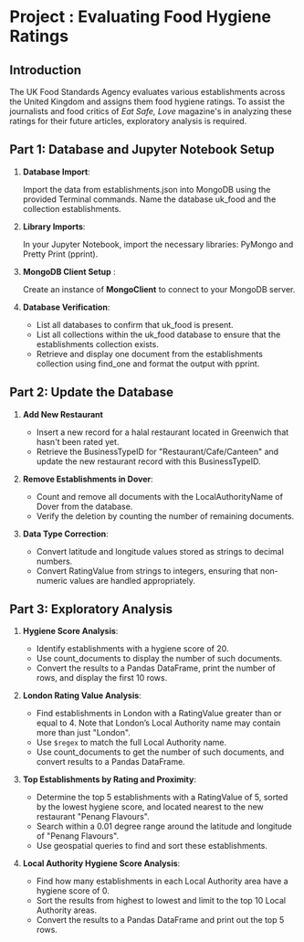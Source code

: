 # Project : Evaluating Food Hygiene Ratings
## Introduction
The UK Food Standards Agency evaluates various establishments across the United Kingdom and assigns them food hygiene ratings. To assist the journalists and food critics of *Eat Safe, Love*  magazine's in analyzing these ratings for their future articles, exploratory analysis is required.
## Part 1: Database and Jupyter Notebook Setup
1. **Database Import**:
    
    Import the data from establishments.json into MongoDB using the provided Terminal commands. Name the database uk_food and the collection establishments.

2. **Library Imports**:

    In your Jupyter Notebook, import the necessary libraries: PyMongo and Pretty Print (pprint).

3. **MongoDB Client Setup** : 

    Create an instance of **MongoClient** to connect to your MongoDB server.

4. **Database Verification**:

    - List all databases to confirm that uk_food is present.
    - List all collections within the uk_food database to ensure that the establishments collection exists.
    - Retrieve and display one document from the establishments collection using find_one and format the output with pprint.

## Part 2: Update the Database
1. **Add New Restaurant**
    - Insert a new record for a halal restaurant located in Greenwich that hasn't been rated yet.
    - Retrieve the BusinessTypeID for "Restaurant/Cafe/Canteen" and update the new restaurant record with this BusinessTypeID.
    
2. **Remove Establishments in Dover**:
    - Count and remove all documents with the LocalAuthorityName of Dover from the database.
    - Verify the deletion by counting the number of remaining documents.
    
3. **Data Type Correction**:
    - Convert latitude and longitude values stored as strings to decimal numbers.
    - Convert RatingValue from strings to integers, ensuring that non-numeric values are handled appropriately.
    
## Part 3: Exploratory Analysis
1. **Hygiene Score Analysis**:

    - Identify establishments with a hygiene score of 20.
    - Use count_documents to display the number of such documents.
    - Convert the results to a Pandas DataFrame, print the number of rows, and display the first 10 rows.
    
2. **London Rating Value Analysis**:

    - Find establishments in London with a RatingValue greater than or equal to 4. Note that London’s Local Authority name may contain more than just "London".
    - Use `$regex` to match the full Local Authority name.
    - Use count_documents to get the number of such documents, and convert results to a Pandas DataFrame.

3. **Top Establishments by Rating and Proximity**:

    - Determine the top 5 establishments with a RatingValue of 5, sorted by the lowest hygiene score, and located nearest to the new restaurant "Penang Flavours".
    - Search within a 0.01 degree range around the latitude and longitude of "Penang Flavours".
    - Use geospatial queries to find and sort these establishments.

4. **Local Authority Hygiene Score Analysis**:

    - Find how many establishments in each Local Authority area have a hygiene score of 0.
    - Sort the results from highest to lowest and limit to the top 10 Local Authority areas.
    - Convert the results to a Pandas DataFrame and print out the top 5 rows.
